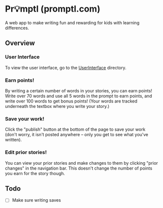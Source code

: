 # Pr💡mptl (promptl.com)
A web app to make writing fun and rewarding for kids with learning differences.

## Overview
### User Interface
To view the user interface, go to the [UserInterface](https://github.com/zcoder365/promptl/tree/main/UserInterface) directory.

### Earn points!
By writing a certain number of words in your stories, you can earn points! Write over 70 words and use all 5 words in the prompt to earn points, and write over 100 words to get bonus points! (Your words are tracked underneath the textbox where you write your story.)

### Save your work!
Click the "publish" button at the bottom of the page to save your work (don't worry, it isn't posted anywhere – only you get to see what you've written).

### Edit prior stories!
You can view your prior stories and make changes to them by clicking "prior changes" in the navigation bar. This doesn't change the number of points you earn for the story though.

## Todo
- [ ] Make sure writing saves